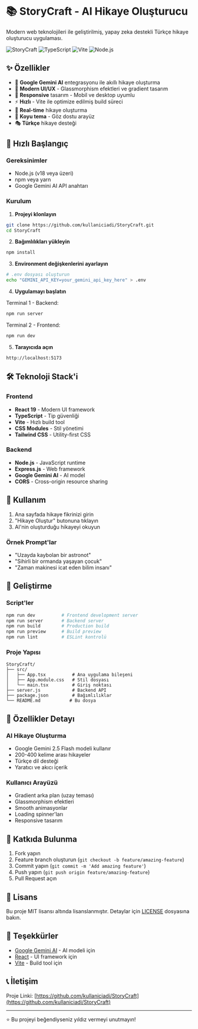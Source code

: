 # 📚 StoryCraft - AI Hikaye Oluşturucu

Modern web teknolojileri ile geliştirilmiş, yapay zeka destekli Türkçe hikaye oluşturucu uygulaması.

![StoryCraft](https://img.shields.io/badge/React-19.1.0-blue?style=for-the-badge&logo=react)
![TypeScript](https://img.shields.io/badge/TypeScript-5.8.3-blue?style=for-the-badge&logo=typescript)
![Vite](https://img.shields.io/badge/Vite-6.3.5-purple?style=for-the-badge&logo=vite)
![Node.js](https://img.shields.io/badge/Node.js-Express-green?style=for-the-badge&logo=node.js)

## ✨ Özellikler

- 🤖 **Google Gemini AI** entegrasyonu ile akıllı hikaye oluşturma
- 🎨 **Modern UI/UX** - Glassmorphism efektleri ve gradient tasarım
- 📱 **Responsive** tasarım - Mobil ve desktop uyumlu
- ⚡ **Hızlı** - Vite ile optimize edilmiş build süreci
- 🔄 **Real-time** hikaye oluşturma
- 🌙 **Koyu tema** - Göz dostu arayüz
- 🎭 **Türkçe** hikaye desteği

## 🚀 Hızlı Başlangıç

### Gereksinimler

- Node.js (v18 veya üzeri)
- npm veya yarn
- Google Gemini AI API anahtarı

### Kurulum

1. **Projeyi klonlayın**
```bash
git clone https://github.com/kullaniciadi/StoryCraft.git
cd StoryCraft
```

2. **Bağımlılıkları yükleyin**
```bash
npm install
```

3. **Environment değişkenlerini ayarlayın**
```bash
# .env dosyası oluşturun
echo "GEMINI_API_KEY=your_gemini_api_key_here" > .env
```

4. **Uygulamayı başlatın**

Terminal 1 - Backend:
```bash
npm run server
```

Terminal 2 - Frontend:
```bash
npm run dev
```

5. **Tarayıcıda açın**
```
http://localhost:5173
```

## 🛠️ Teknoloji Stack'i

### Frontend
- **React 19** - Modern UI framework
- **TypeScript** - Tip güvenliği
- **Vite** - Hızlı build tool
- **CSS Modules** - Stil yönetimi
- **Tailwind CSS** - Utility-first CSS

### Backend
- **Node.js** - JavaScript runtime
- **Express.js** - Web framework
- **Google Gemini AI** - AI model
- **CORS** - Cross-origin resource sharing

## 📖 Kullanım

1. Ana sayfada hikaye fikrinizi girin
2. "Hikaye Oluştur" butonuna tıklayın
3. AI'nin oluşturduğu hikayeyi okuyun

### Örnek Prompt'lar
- "Uzayda kaybolan bir astronot"
- "Sihirli bir ormanda yaşayan çocuk"
- "Zaman makinesi icat eden bilim insanı"

## 🔧 Geliştirme

### Script'ler

```bash
npm run dev          # Frontend development server
npm run server       # Backend server
npm run build        # Production build
npm run preview      # Build preview
npm run lint         # ESLint kontrolü
```

### Proje Yapısı

```
StoryCraft/
├── src/
│   ├── App.tsx          # Ana uygulama bileşeni
│   ├── App.module.css   # Stil dosyası
│   └── main.tsx         # Giriş noktası
├── server.js            # Backend API
├── package.json         # Bağımlılıklar
└── README.md           # Bu dosya
```

## 🌟 Özellikler Detayı

### AI Hikaye Oluşturma
- Google Gemini 2.5 Flash modeli kullanır
- 200-400 kelime arası hikayeler
- Türkçe dil desteği
- Yaratıcı ve akıcı içerik

### Kullanıcı Arayüzü
- Gradient arka plan (uzay teması)
- Glassmorphism efektleri
- Smooth animasyonlar
- Loading spinner'ları
- Responsive tasarım

## 🤝 Katkıda Bulunma

1. Fork yapın
2. Feature branch oluşturun (`git checkout -b feature/amazing-feature`)
3. Commit yapın (`git commit -m 'Add amazing feature'`)
4. Push yapın (`git push origin feature/amazing-feature`)
5. Pull Request açın

## 📄 Lisans

Bu proje MIT lisansı altında lisanslanmıştır. Detaylar için [LICENSE](LICENSE) dosyasına bakın.

## 🙏 Teşekkürler

- [Google Gemini AI](https://ai.google.dev/) - AI modeli için
- [React](https://react.dev/) - UI framework için
- [Vite](https://vitejs.dev/) - Build tool için

## 📞 İletişim

Proje Linki: [https://github.com/kullaniciadi/StoryCraft](https://github.com/kullaniciadi/StoryCraft)

---

⭐ Bu projeyi beğendiyseniz yıldız vermeyi unutmayın!
